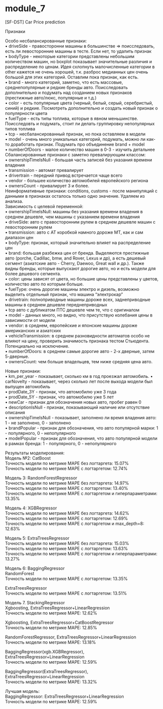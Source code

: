 # module_7
 [SF-DST] Car Price prediction  
   
Признаки  
   
Особо несбалансированные признаки:    
• driveSide - правосторонни машины в большинстве => поисследовать, есть ли левосторонние машины в тесте. Если нет, то удалить признак    
• bodyType - некоторые категории представлены небольшим количеством машин, но boxplot показывает значительные различия и распределение по ценам. Идея схлопнуть малочисленные категории в other кажется не очень хорошей, т.к. разброс медианных цен очень большой для этих категорий. Оставлим пока признак, как есть.  
• brand - много категорий, заметно, что есть массовые, среднепопулярные и редкие бренды авто. Поисследовать дополнительно и подумать над созданием новых признаков (престижные авто/люкс, популярные и т.д.)  
• color - есть популярные цвета (черный, белый, серый, серебристый, синий) и редкие. Посмотреть дополнительно и создать новый признак о популярности цвета  
• fuelType - есть типы топлива, которые в явном меньшинстве. Поисследовть и подумать, стоит ли делать группировку непопулярных типов топлива  
• tcp - несбалансированный признак, но пока оставляем в модели  
• model - очень много уникальных категорий, подумать, можно ли как-то доработать признак. Подумать про объединение brand + model  
• numberOfDoors - малое количество машин в 0-3 - изучить детальнее  
Сбалансированные признаки с заметно превалирующим классом:  
• ownershipTimeIsNull - большая часть записей без указания времени владения  
• transmission - автомат превалирует  
• drivertrain - передний привод встречается чаще всего  
• vendor - большее количество автомобилей европейского региона  
• ownersCount - привалирует 3 и более.  
Неинформативные признаки: conditions, customs - после манипуляций с данными в признаках осталось только одно значение. Удаляем из анализа.  
Зависимость с целевой переменной:  
• ownershipTimeIsNull: машины без указания времени владения в среднем дешевле, чем машины с указанием времени владения  
• driveSide: авто с правосторонним рулем в среднем дешевле машин с левосторонним рулем  
• transmission: авто с АТ коробкой намного дороже MT, как и сам диапазон цен  
• bodyType: признак, который значительно влияет на распределение цен  
• brand: большая разбежка цен от бренда. Выделяются престижные авто (porche, Cadillac, bmw, and Rover, Lexus и др), а есть дешевый сегмент (азиатские авто - Cherry, Daewoo, Great wall и др.). Также видны бренды, которые выпускают дорогие авто, но и есть модели для более дешевого сегмента.  
• color: цены зависят от цвета, но большие цены представлены у цветов, количество авто по которым больше.  
• fuelType: очень дорогие машины электро и дизель, возможно выделить отдельный признак, что машина “электрокар”  
• drivetrain: полноприводные машины дороже всех, заднеприводные машины в среднем дешевле переднеприводных  
• tcp авто с дубликатом ПТС дешевле чем те, что с оригиналом  
• model - данных много, но видно, что присутствую колебания цены в зависимости от модели  
• vendor: в среднем, европейские и японские машины дороже американских и азиатских  
• vehicleTransmission: в среднем разновидности автоматов особо не влияют на цену, проверить значимость признака тестом Стьюдента. Потенциально на исключение.  
• numberOfDoors: в среднем самые дорогие авто - 2-х дверные, затем 5-дверные.  
• ownersCount: чем больше владельцев, тем ниже средняя цена авто.  
   
Новые признаки:   
• km_per_year - показывает, сколько км в год проезжал автомобиль.
• carNovelty - показывает, через сколько лет после выхода модели был выпущен автомобиль  
• prodDate_3Y - признак, что автомобилю уже 3 года  
• prodDate_5Y - признак, что автомобилю уже 5 лет  
• newCar - признак для обозначения новых авто, пробег равен 0  
• descriptionIsNull - признак, показывающий наличие или отсутствие описания  
• ownershipTimeIsNull - показывает, заполнено ли время владения авто: 1 - не заполнено, 0 - заполнено  
• brandPopular - признак для обозначения, что авто популярной марки: 1 - популярного, 0 - непопулярного  
• modelPopular - признак для обозначения, что авто популярной модели в рамках бренда: 1 - популярного, 0 - непопулярного  
  
Результаты моделирования:  
Модель №2: CatBoost  
Точность модели по метрике MAPE без логтаргета: 15.07%  
Точность модели по метрике MAPE с логтаргетом: 12.74%  
  
Модель 3: RandomForestRegressor    
Точность модели по метрике MAPE без логтаргета: 14.97%    
Точность модели по метрике MAPE с логтаргетом: 13.40%  
Точность модели по метрике MAPE с логтаргетом и гиперпараметрами: 13.35%  
  
Модель 4: XGBRegressor  
Точность модели по метрике MAPE без логтаргета: 14.62%  
Точность модели по метрике MAPE с логтаргетом: 12.69%  
Точность модели по метрике MAPE с логтаргетом и max_depth=8: 12.63%  
  
Модель 5: ExtraTreesRegressor  
Точность модели по метрике MAPE без логтаргета: 15.03%  
Точность модели по метрике MAPE с логтаргетом: 13.63%  
Точность модели по метрике MAPE с логтаргетом и гиперпараметрами: 13.27%  
  
Модель 6: BaggingRegressor  
RandomForest   
Точность модели по метрике MAPE с логтаргетом: 13.35%    
  
ExtraTreesRegressor  
Точность модели по метрике MAPE с логтаргетом: 13.51%  
  
Модель 7. StackingRegressor  
Xgboosting, ExtraTreesRegressor+LinearRegression  
Точность модели по метрике MAPE: 12.62%  
  
Xgboosting, ExtraTreesRegressor+CatBoostRegressor  
Точность модели по метрике MAPE: 12.85%  
  
RandomForestRegressor, ExtraTreesRegressor+LinearRegression  
Точность модели по метрике MAPE: 13.18%  
  
BaggingRegressor(xgb.XGBRegressor), ExtraTreesRegressor+LinearRegression  
Точность модели по метрике MAPE: 12.59%  
  
BaggingRegressor(ExtraTreesRegressor), ExtraTreesRegressor+LinearRegression  
Точность модели по метрике MAPE: 13.32%  
  
Лучшая модель:  
BaggingRegressor: ExtraTreesRegressor+LinearRegression  
Точность модели по метрике MAPE: 12.59%  
